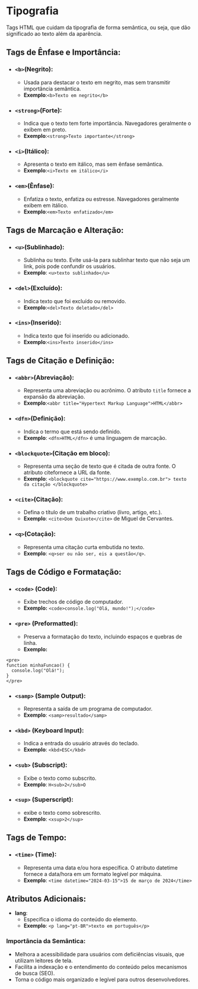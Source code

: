 # Tipografia

Tags HTML que cuidam da tipografia de forma semântica, ou seja, que dão significado ao texto além da aparência.

## Tags de Ênfase e Importância:

- ### `<b>`(Negrito):
    - Usada para destacar o texto em negrito, mas sem transmitir importância semântica.
    - **Exemplo**:`<b>Texto em negrito</b>`
- ### `<strong>`(Forte):
    - Indica que o texto tem forte importância. Navegadores geralmente o exibem em preto.
    - **Exemplo**:`<strong>Texto importante</strong>`
- ### `<i>`(Itálico):
    - Apresenta o texto em itálico, mas sem ênfase semântica.
    - **Exemplo**:`<i>Texto em itálico</i>`
- ### `<em>`(Ênfase):
    - Enfatiza o texto, enfatiza ou estresse. Navegadores geralmente exibem em itálico.
    - **Exemplo**:`<em>Texto enfatizado</em>`

## Tags de Marcação e Alteração:

- ### `<u>`(Sublinhado):
    - Sublinha ou texto. Evite usá-la para sublinhar texto que não seja um link, pois pode confundir os usuários.
    - **Exemplo**: `<u>texto sublinhado</u>`
- ### `<del>`(Excluído):
    - Indica texto que foi excluído ou removido.
    - **Exemplo**:`<del>Texto deletado</del>`
- ### `<ins>`(Inserido):
    - Indica texto que foi inserido ou adicionado.
    - **Exemplo**:`<ins>Texto inserido</ins>`

## Tags de Citação e Definição:

- ### `<abbr>`(Abreviação):
    - Representa uma abreviação ou acrônimo. O atributo `title` fornece a expansão da abreviação.
    - **Exemplo**:`<abbr title="Hypertext Markup Language">HTML</abbr>`
- ### `<dfn>`(Definição):
    - Indica o termo que está sendo definido.
    - **Exemplo**: `<dfn>HTML</dfn>` é uma linguagem de marcação.
- ### `<blockquote>`(Citação em bloco):
    - Representa uma seção de texto que é citada de outra fonte. O atributo citefornece a URL da fonte.
    - **Exemplo**: `<blockquote cite="https://www.exemplo.com.br"> texto da citação </blockquote>`
- ### `<cite>`(Citação):
    - Defina o título de um trabalho criativo (livro, artigo, etc.).
    - **Exemplo**: `<cite>Dom Quixote</cite>` de Miguel de Cervantes.
- ### `<q>`(Cotação):
    - Representa uma citação curta embutida no texto.
    - **Exemplo**: `<q>ser ou não ser, eis a questão</q>`.

## Tags de Código e Formatação:

- ### `<code>` (Code):
    - Exibe trechos de código de computador.
    - **Exemplo:** `<code>console.log("Olá, mundo!");</code>`
- ### `<pre>` (Preformatted):
    - Preserva a formatação do texto, incluindo espaços e quebras de linha.
    - **Exemplo:**

```
<pre>
function minhaFuncao() {
  console.log("Olá!");
}
</pre>
```

- ### `<samp>` (Sample Output):
    - Representa a saída de um programa de computador.
    - **Exemplo**: `<samp>resultado</samp>`
- ### `<kbd>` (Keyboard Input):
    - Indica a entrada do usuário através do teclado.
    - **Exemplo**: `<kbd>ESC</kbd>`
- ### `<sub>` (Subscript):
    - Exibe o texto como subscrito.
    - **Exemplo**: `H<sub>2</sub>O`
- ### `<sup>` (Superscript):
    - exibe o texto como sobrescrito.
    - **Exemplo**: `<xsup>2</sup>`

## Tags de Tempo:

- ### `<time>` (Time):
    - Representa uma data e/ou hora específica. O atributo datetime fornece a data/hora em um formato legível por máquina.
    - **Exemplo**: `<time datetime="2024-03-15">15 de março de 2024</time>`

## Atributos Adicionais:

- **lang**:
    - Especifica o idioma do conteúdo do elemento.
    - **Exemplo**: `<p lang="pt-BR">texto em português</p>`

### Importância da Semântica:

- Melhora a acessibilidade para usuários com deficiências visuais, que utilizam leitores de tela.
- Facilita a indexação e o entendimento do conteúdo pelos mecanismos de busca (SEO).
- Torna o código mais organizado e legível para outros desenvolvedores.